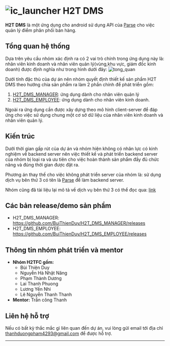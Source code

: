 ![ic_launcher](https://cloud.githubusercontent.com/assets/11812919/7166809/6e1fb004-e3da-11e4-9f92-83c4587eb777.png)
H2T DMS
=============

**H2T DMS** là một ứng dụng cho android sử dụng API của [Parse](https://parse.com/) cho việc quản lý điểm phân phối bán hàng.

## Tổng quan hệ thống
Dựa trên yêu cầu nhóm xác định ra có 2 vai trò chính trong ứng dụng này là: nhân viên kinh doanh và nhân viên quản lý(vùng,khu vực, giám đốc kinh doanh) được định nghĩa như trong hình dưới đây:
![tong_quan](https://cloud.githubusercontent.com/assets/11812919/7176035/edb525f0-e444-11e4-9c1c-b9b91a57e737.png)


Dưới tính đặc thù của dự án nên nhóm quyết định thiết kế sản phẩm H2T DMS theo hướng chia sản phẩm ra làm 2 phần chính để phát triển gồm:
 1. [H2T_DMS_MANAGER](https://github.com/BuiThienDuy/H2T_DMS_MANAGER/): ứng dụng dành cho nhân viên quản lý
 2. [H2T_DMS_EMPLOYEE](https://github.com/BuiThienDuy/H2T_DMS_EMPLOYEE/): ứng dụng dành cho nhân viên kinh doanh.

Ngoài ra ứng dụng cần được xây dựng theo mô hình client-server để đáp ứng cho việc sử dụng chung một cơ sở dữ liệu của nhân viên kinh doanh và nhân viên quản lý.

## Kiến trúc
Dưới thời gian gấp rút của dự án và nhóm hiện không có nhân lực có kinh nghiệm về backend server nên việc thiết kế và phát triển backend server của nhóm bị loại ra và ưu tiên cho việc hoàn thành sản phẩm đầy đủ chức năng và đúng thời gian được đặt ra.


Phương án thay thế cho việc không phát triển server của nhóm là: sử dụng dịch vụ bên thứ 3 có tên là [Parse](https://parse.com/) để làm backend server.

Nhóm cũng đã tài liệu lại mô tả về dịch vụ bên thứ 3 có thể đọc qua: [link](https://github.com/BuiThienDuy/H2T-DMS/blob/master/docs/H2T_Parse.com.md)

## Các bản release/demo sản phẩm
* H2T_DMS_MANAGER:  https://github.com/BuiThienDuy/H2T_DMS_MANAGER/releases
* H2T_DMS_EMPLOYEE: https://github.com/BuiThienDuy/H2T_DMS_EMPLOYEE/releases

## Thông tin nhóm phát triển và mentor
* **Nhóm H2TFC gồm:**
 	* Bùi Thiện Duy
	* Nguyễn Hà Nhật Năng
	* Phạm Thành Dương
	* Lai Thanh Phuong
	* Lương Yến Nhi
	* Lê Nguyễn Thanh Thanh
* **Mentor:** Trần công Thanh

## Liên hệ hỗ trợ
Nếu có bất kỳ thắc mắc gì liên quan đến dự án, vui lòng gửi email tới địa chỉ thanhduongpham4293@gmail.com để được hỗ trợ.

----
